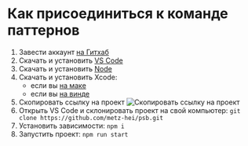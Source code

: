 # Как присоединиться к команде паттернов

1. Завести аккаунт [на Гитхаб](https://github.com/)
2. Скачать и установить [VS Code](https://code.visualstudio.com/)
2. Скачать и установить [Node](https://nodejs.org/en/download/prebuilt-installer)
3. Скачать и установить Xcode: 
   - если вы [на маке](https://developer.apple.com/xcode/)
   - если вы [на винде](https://git-scm.com/downloads/win)
4. Скопировать ссылку на проект
   ![Скопировать ссылку на проект](./img/1.png)
5. Открыть VS Code и склонировать проект на свой компьютер: ```git clone https://github.com/metz-hei/psb.git```
6. Установить зависимости: ```npm i```
7. Запустить проект: ```npm run start```